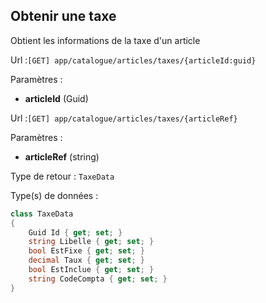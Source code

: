 ## <span id='obtenirunetaxe'>Obtenir une taxe</span>

Obtient les informations de la taxe d'un article

Url :`[GET] app/catalogue/articles/taxes/{articleId:guid}`

Paramètres : 

- **articleId** (Guid)

Url :`[GET] app/catalogue/articles/taxes/{articleRef}`

Paramètres : 

- **articleRef** (string)

Type de retour : `TaxeData`

Type(s) de données :

```csharp
class TaxeData
{
	Guid Id { get; set; }
	string Libelle { get; set; }
	bool EstFixe { get; set; }
	decimal Taux { get; set; }
	bool EstInclue { get; set; }
	string CodeCompta { get; set; }
}

```

